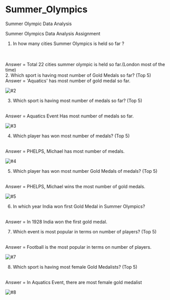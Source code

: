 # Summer_Olympics
Summer Olympic Data Analysis

Summer Olympics Data Analysis Assignment 

1. In how many cities Summer Olympics is held so far ?
<br>
<br>
Answer = Total 22 cities summer olympic is held so far.(London most of the time)
<br>
2. Which sport is having most number of Gold Medals so far? (Top 5)
<br>
Answer = 'Aquatics' has most number of gold medal so far.

![#2](https://user-images.githubusercontent.com/68483305/132919087-e25fb348-a5ed-4475-acb8-fa73657df9c4.png)

3. Which sport is having most number of medals so far? (Top 5)
<br>
Answer = Aquatics Event Has most number of medals so far.

![#3](https://user-images.githubusercontent.com/68483305/132919162-abb8d199-49c0-4856-a813-93625cd93dab.png)

4. Which player has won most number of medals? (Top 5)
<br>
Answer = PHELPS, Michael has most number of medals.

![#4](https://user-images.githubusercontent.com/68483305/132919232-f12b4fc4-bc77-4065-8664-59bf7ea94998.png)


5. Which player has won most number Gold Medals of medals? (Top 5)
<br>
Answer = PHELPS, Michael wins the most number of gold medals.

![#5](https://user-images.githubusercontent.com/68483305/132919326-5b55a9b2-6d48-4c94-a120-2fe3ce5053f5.png)

6. In which year India won first Gold Medal in Summer Olympics? 
<br>
Answer = In 1928 India won the first gold medal.

7.  Which event is most popular in terms on number of players? (Top 5)
<br>
Answer = Football is the most popular in terms on number of players. 

![#7](https://user-images.githubusercontent.com/68483305/132919491-182ee108-ee2f-456b-9a13-b5a453575792.png)

8. Which sport is having most female Gold Medalists? (Top 5)
<br>
Answer = In Aquatics Event, there are most female gold medalist

![#8](https://user-images.githubusercontent.com/68483305/132919595-945251e7-b709-4893-a4ec-82f149d5c3a4.png)












